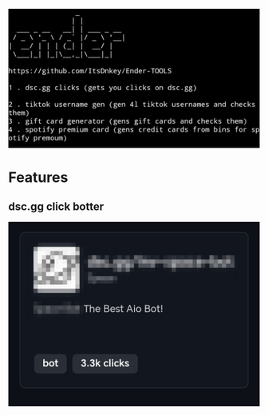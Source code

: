 ![picture of tool in use](ender1.jpg)

# Features

## dsc.gg click botter 

![picture of tool in use](dscggbot.jpg)
